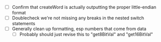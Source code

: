 - [ ] Confirm that createWord is actually outputting the proper little-endian format
- [ ] Doublecheck we're not missing any breaks in the nested switch statements 
- [ ] Generally clean up formatting, esp numbers that come from data
    - [ ] Probably should just revise this to "get8BitVal" and "get16BitVal"